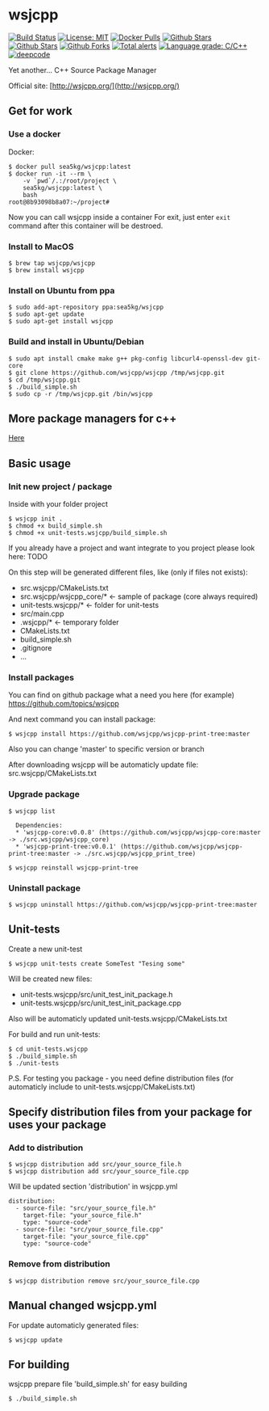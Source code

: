 # wsjcpp

[![Build Status](https://api.travis-ci.com/wsjcpp/wsjcpp.svg?branch=master)](https://travis-ci.com/wsjcpp/wsjcpp) [![License: MIT](https://img.shields.io/badge/License-MIT-yellow.svg)](https://opensource.org/licenses/MIT) [![Docker Pulls](https://img.shields.io/docker/pulls/sea5kg/wsjcpp.svg)](https://hub.docker.com/r/sea5kg/wsjcpp/) [![Github Stars](https://img.shields.io/github/stars/wsjcpp/wsjcpp.svg?label=github%20%E2%98%85)](https://github.com/wsjcpp/wsjcpp) [![Github Stars](https://img.shields.io/github/contributors/wsjcpp/wsjcpp.svg)](https://github.com/wsjcpp/wsjcpp) [![Github Forks](https://img.shields.io/github/forks/wsjcpp/wsjcpp.svg?label=github%20forks)](https://github.com/wsjcpp/wsjcpp/network/members) [![Total alerts](https://img.shields.io/lgtm/alerts/g/wsjcpp/wsjcpp.svg?logo=lgtm&logoWidth=18)](https://lgtm.com/projects/g/wsjcpp/wsjcpp/alerts/) [![Language grade: C/C++](https://img.shields.io/lgtm/grade/cpp/g/wsjcpp/wsjcpp.svg?logo=lgtm&logoWidth=18)](https://lgtm.com/projects/g/wsjcpp/wsjcpp/context:cpp) [![deepcode](https://www.deepcode.ai/api/gh/badge?key=eyJhbGciOiJIUzI1NiIsInR5cCI6IkpXVCJ9.eyJwbGF0Zm9ybTEiOiJnaCIsIm93bmVyMSI6IndzamNwcCIsInJlcG8xIjoid3NqY3BwIiwiaW5jbHVkZUxpbnQiOmZhbHNlLCJhdXRob3JJZCI6MTU2NDEsImlhdCI6MTYxODcxNzM1M30.tYld0fGXb1L2UDJt5oJwodBlzDOsfGNSk_121jug4Vg)](https://www.deepcode.ai/app/gh/wsjcpp/wsjcpp/_/dashboard?utm_content=gh%2Fwsjcpp%2Fwsjcpp)

Yet another... C++ Source Package Manager

Official site: [http://wsjcpp.org/](http://wsjcpp.org/)

## Get for work 


### Use a docker

Docker:
```
$ docker pull sea5kg/wsjcpp:latest
$ docker run -it --rm \
    -v `pwd`/.:/root/project \
    sea5kg/wsjcpp:latest \
    bash
root@8b93098b8a07:~/project#
```
Now you can call wsjcpp inside a container
For exit, just enter `exit` command after this container will be destroed.

### Install to MacOS

```
$ brew tap wsjcpp/wsjcpp
$ brew install wsjcpp
```

### Install on Ubuntu from ppa

```
$ sudo add-apt-repository ppa:sea5kg/wsjcpp
$ sudo apt-get update
$ sudo apt-get install wsjcpp
```

### Build and install in Ubuntu/Debian

```
$ sudo apt install cmake make g++ pkg-config libcurl4-openssl-dev git-core
$ git clone https://github.com/wsjcpp/wsjcpp /tmp/wsjcpp.git
$ cd /tmp/wsjcpp.git
$ ./build_simple.sh
$ sudo cp -r /tmp/wsjcpp.git /bin/wsjcpp
```

## More package managers for c++

[Here](https://github.com/wsjcpp/wsjcpp/blob/master/docs/PACKAGE_MANAGERS_FOR_CPP.md)

## Basic usage

### Init new project / package

Inside with your folder project
```
$ wsjcpp init .
$ chmod +x build_simple.sh
$ chmod +x unit-tests.wsjcpp/build_simple.sh
```

If you already have a project and want integrate to you project please look here: TODO

On this step will be generated different files, like (only if files not exists):

- src.wsjcpp/CMakeLists.txt
- src.wsjcpp/wsjcpp_core/* <- sample of package (core always required)
- unit-tests.wsjcpp/* <- folder for unit-tests
- src/main.cpp
- .wsjcpp/* <- temporary folder
- CMakeLists.txt
- build_simple.sh
- .gitignore
- ...

### Install packages

You can find on github package what a need you here (for example) https://github.com/topics/wsjcpp

And next command you can install package:
```
$ wsjcpp install https://github.com/wsjcpp/wsjcpp-print-tree:master
```
Also you can change 'master' to specific version or branch

After downloading wsjcpp will be automaticly update file: src.wsjcpp/CMakeLists.txt

### Upgrade package

```
$ wsjcpp list 

  Dependencies: 
  * 'wsjcpp-core:v0.0.8' (https://github.com/wsjcpp/wsjcpp-core:master -> ./src.wsjcpp/wsjcpp_core)
  * 'wsjcpp-print-tree:v0.0.1' (https://github.com/wsjcpp/wsjcpp-print-tree:master -> ./src.wsjcpp/wsjcpp_print_tree)

$ wsjcpp reinstall wsjcpp-print-tree
```

### Uninstall package

```
$ wsjcpp uninstall https://github.com/wsjcpp/wsjcpp-print-tree:master
```

## Unit-tests

Create a new unit-test
```
$ wsjcpp unit-tests create SomeTest "Tesing some"
```
Will be created new files:

- unit-tests.wsjcpp/src/unit_test_init_package.h
- unit-tests.wsjcpp/src/unit_test_init_package.cpp

Also will be automaticly updated unit-tests.wsjcpp/CMakeLists.txt

For build and run unit-tests:
```
$ cd unit-tests.wsjcpp
$ ./build_simple.sh
$ ./unit-tests
```

P.S. For testing you package - you need define distribution files (for automaticly include to unit-tests.wsjcpp/CMakeLists.txt)

## Specify distribution files from your package for uses your package

### Add to distribution
```
$ wsjcpp distribution add src/your_source_file.h
$ wsjcpp distribution add src/your_source_file.cpp
```

Will be updated section 'distribution' in wsjcpp.yml
```
distribution:
  - source-file: "src/your_source_file.h"
    target-file: "your_source_file.h"
    type: "source-code"
  - source-file: "src/your_source_file.cpp"
    target-file: "your_source_file.cpp"
    type: "source-code"
```

### Remove from distribution
```
$ wsjcpp distribution remove src/your_source_file.cpp
```

## Manual changed wsjcpp.yml

For update automaticly generated files:
```
$ wsjcpp update
```


## For building 

wsjcpp prepare file 'build_simple.sh' for easy building 
```
$ ./build_simple.sh
```